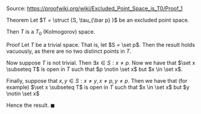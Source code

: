 # 

Source: https://proofwiki.org/wiki/Excluded_Point_Space_is_T0/Proof_1

Theorem
Let $T = \struct {S, \tau_{\bar p} }$ be an excluded point space.

Then $T$ is a $T_0$ (Kolmogorov) space.


Proof
Let $T$ be a trivial space.
That is, let $S = \set p$.
Then the result holds vacuously, as there are no two distinct points in $T$.

Now suppose $T$ is not trivial.
Then $\exists x \in S: x \ne p$.
Now we have that $\set x \subseteq T$ is open in $T$ such that $p \notin \set x$ but $x \in \set x$.

Finally, suppose that $x, y \in S: x \ne y, x \ne p, y \ne p$.
Then we have that (for example) $\set x \subseteq T$ is open in $T$ such that $x \in \set x$ but $y \notin \set x$

Hence the result.
$\blacksquare$





